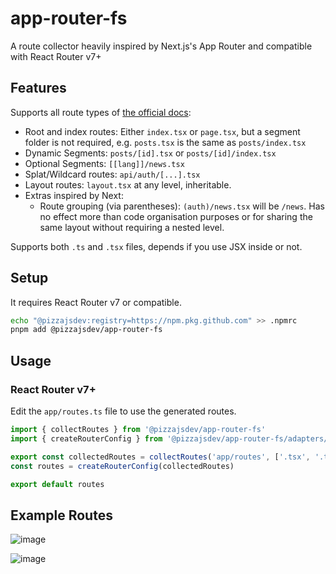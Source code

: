 # app-router-fs

A route collector heavily inspired by Next.js's App Router and compatible with React Router v7+

## Features

Supports all route types of [the official docs](https://reactrouter.com/start/framework/routing):

- Root and index routes: Either `index.tsx` or `page.tsx`, but a segment folder is not required, e.g. `posts.tsx` is the
  same as `posts/index.tsx`
- Dynamic Segments: `posts/[id].tsx` or `posts/[id]/index.tsx`
- Optional Segments: `[[lang]]/news.tsx`
- Splat/Wildcard routes: `api/auth/[...].tsx`
- Layout routes: `layout.tsx` at any level, inheritable.
- Extras inspired by Next:
  - Route grouping (via parentheses): `(auth)/news.tsx` will be `/news`. Has no effect more than code organisation
    purposes or for sharing the same layout without requiring a nested level.

Supports both `.ts` and `.tsx` files, depends if you use JSX inside or not.

## Setup

It requires React Router v7 or compatible.

```bash
echo "@pizzajsdev:registry=https://npm.pkg.github.com" >> .npmrc
pnpm add @pizzajsdev/app-router-fs
```

## Usage

### React Router v7+

Edit the `app/routes.ts` file to use the generated routes.

```ts
import { collectRoutes } from '@pizzajsdev/app-router-fs'
import { createRouterConfig } from '@pizzajsdev/app-router-fs/adapters/react-router'

export const collectedRoutes = collectRoutes('app/routes', ['.tsx', '.ts', '.md', '.mdx'], process.cwd())
const routes = createRouterConfig(collectedRoutes)

export default routes
```

## Example Routes

![image](https://github.com/user-attachments/assets/c763ce13-4774-432f-849c-171cd3745545)

![image](https://github.com/user-attachments/assets/0424f543-22d8-4739-8fe5-aac171157a5b)
